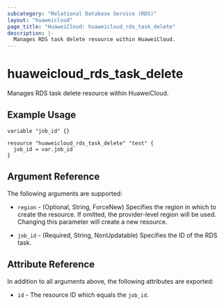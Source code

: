 ```yaml
---
subcategory: "Relational Database Service (RDS)"
layout: "huaweicloud"
page_title: "HuaweiCloud: huaweicloud_rds_task_delete"
description: |-
  Manages RDS task delete resource within HuaweiCloud.
---
```


# huaweicloud_rds_task_delete

Manages RDS task delete resource within HuaweiCloud.

## Example Usage

```hcl
variable "job_id" {}

resource "huaweicloud_rds_task_delete" "test" {
  job_id = var.job_id
}
```

## Argument Reference

The following arguments are supported:

* `region` - (Optional, String, ForceNew) Specifies the region in which to create the resource.
  If omitted, the provider-level region will be used. Changing this parameter will create a new resource.

* `job_id` - (Required, String, NonUpdatable) Specifies the ID of the RDS task.

## Attribute Reference

In addition to all arguments above, the following attributes are exported:

* `id` - The resource ID which equals the `job_id`.
